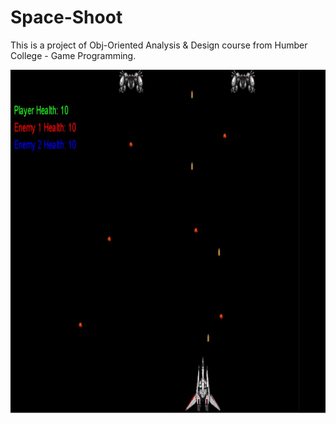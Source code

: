 # Space-Shoot

This is a project of Obj-Oriented Analysis & Design course from Humber College - Game Programming.

<img src="Space Shoot.png" width="800" height="550">
